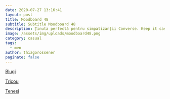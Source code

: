 ```yaml
---
date: 2020-07-27 13:16:41
layout: post
title: Moodboard 48
subtitle: Subtitle Moodboard 48
description: Ținuta perfectă pentru simpatizanții Converse. Keep it casual.
image: /assets/img/uploads/moodboard48.png
category: casual
tags:
  - men
author: thiagorossener
paginate: false
---
```

[Blugi](http://bit.do/fGZJ7)

[Tricou](http://bit.do/fGZJ8)

[Tenesi](http://bit.do/fGZKa)